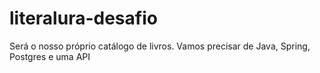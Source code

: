 # literalura-desafio
Será o nosso próprio catálogo de livros. Vamos precisar de Java, Spring, Postgres e uma API
